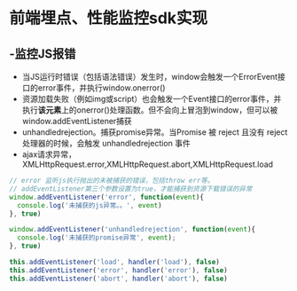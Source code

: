 # 前端埋点、性能监控sdk实现

<a name="kal93"></a>

## -监控JS报错
- 当JS运行时错误（包括语法错误）发生时，window会触发一个ErrorEvent接口的error事件，并执行window.onerror()
- 资源加载失败（例如img或script）也会触发一个Event接口的error事件，并执行**该元素**上的onerror()处理函数。但不会向上冒泡到window，但可以被window.addEventListener捕获
- unhandledrejection。捕获promise异常。当Promise 被 reject 且没有 reject 处理器的时候，会触发 unhandledrejection 事件
- ajax请求异常，XMLHttpRequest.error,XMLHttpRequest.abort,XMLHttpRequest.load
```javascript
// error 监听js执行抛出的未被捕获的错误，包括throw err等。
// addEventListener第三个参数设置为true，才能捕获到资源下载错误的异常
window.addEventListener('error', function(event){
  console.log('未捕获的js异常。。', event)
}, true)
```
```javascript
window.addEventListener('unhandledrejection', function(event){
  console.log('未捕获的promise异常', event);
}, true)
```
```javascript
this.addEventListener('load', handler('load'), false)
this.addEventListener('error', handler('error'), false)
this.addEventListener('abort', handler('abort'), false)
```
